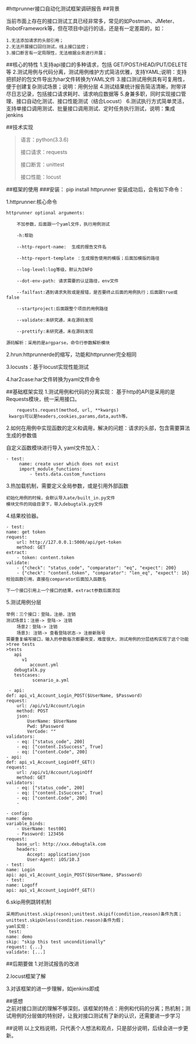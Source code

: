 #httprunner接口自动化测试框架调研报告
##背景
 
当前市面上存在的接口测试工具已经非常多，常见的如Postman、JMeter、RobotFramework等，但在项目中运行的话，还是有一定差距的，如：

	1.无法添加请求的头部引用；
	2.无法开展接口回归测试，线上接口监控；
	3.接口断言有一定局限性，无法根据业务进行开展；
		
##核心的特性
	1.支持api接口的多种请求，包括 GET/POST/HEAD/PUT/DELETE 等
	2.测试用例与代码分离，测试用例维护方式简洁优雅，支持YAML;说明：支持把抓好的包文件导出为har文件转换为YAML文件
	3.接口测试用例具有可复用性，便于创建复杂测试场景；说明：用例分层 
	4.测试结果统计报告简洁清晰，附带详尽日志记录，包括接口请求耗时、请求响应数据等
	5.身兼多职，同时实现接口管理、接口自动化测试、接口性能测试（结合Locust）
	6.测试执行方式简单灵活，支持单接口调用测试、批量接口调用测试、定时任务执行测试，说明：集成jenkins
	
##技术实现
>语言：python(3.3.6)
>
>接口请求：requests
>
>接口断言：unittest
>
>接口性能：locust

##框架的使用
###安装：
    pip install httprunner
安装成功后，会有如下命令：

1.httprunner:核心命令

	httprunner optional arguments:
	
		不加参数，后面跟一个yaml文件，执行用例测试
		
		-h:帮助
	
		--http-report-name:  生成的报告文件名
	
		--http-report-template ：生成报告使用的模版；后面加模版的路径
	
		--log-level:log等级，默认为INFO
	
		--dot-env-path: 请求需要的认证路径，env文件
		
		--failfast:遇到请求失败或是报错，是否要终止后面的用例执行；后面跟true或false
		
		--startproject:后面跟整个项目的用例路径
		
		--validate:未研究通，未在源码发现
		
		--prettify:未研究通，未在源码发现
		
   	源码解析：采用的是argparse，命令行参数解析模块

2.hrun:httprunnerde的缩写，功能和httprunner完全相同

3.locusts：基于locust实现性能测试

4.har2case:har文件转换为yaml文件命令
		
##基础框架实现
1.测试用例和代码的分离实现：
    基于http的API是采用的是Requests模块，统一采用接口。
    
        requests.request(method, url, **kwargs)
     kwargs可以是headers,cookies,params,data,auth等。
     
2.如何在用例中实现函数的定义和调用，解决的问题：请求的头部，包含需要算法生成的参数值

自定义函数模块进行导入
	yaml文件加入：
	
    - test:
   		 name: create user which does not exist
   		 import_module_functions:
       		 - tests.data.custom_functions
3.热加载机制，需要定义全局参数，或是引用外部函数

	初始化用例的时候，会默认导入ate/built_in.py文件
	模块文件的同级目录下，带入debugtalk.py文件
4.结果校验器。
	
    - test:
    name: get token
    request:
        url: http://127.0.0.1:5000/api/get-token
        method: GET
    extract:
        - token: content.token
    validate:
        - {"check": "status_code", "comparator": "eq", "expect": 200}
        - {"check": "content.token", "comparator": "len_eq", "expect": 16}
	校验函数引用，直接在comparator后面加入函数名
	
	下一个接口引用上一个接口的结果，extract参数后面添加
	
5.测试用例分层
	
	举例：三个接口：登陆，注册，注销
	测试场景1：注册-> 登陆-> 注销
		场景2：登陆-> 注销
		场景3: 注销-> 查看登陆状态-> 注册新账号
	需要重复编写接口，输入的参数每次都要改变，难度很大，测试用例的分层结构实现了这个功能
	>tree tests
	>tests
	   api
	      v1
	         account.yml
	   debugtalk.py
	   testcases:
	          scenario_a.yml
	 
	 - api:
    def: api_v1_Account_Login_POST($UserName, $Password)
    request:
        url: /api/v1/Account/Login
        method: POST
        json:
            UserName: $UserName
            Pwd: $Password
            VerCode: ""
    validators:
        - eq: ["status_code", 200]
        - eq: ["content.IsSuccess", True]
        - eq: ["content.Code", 200]
    - api:
    def: api_v1_Account_LoginOff_GET()
    request:
        url: /api/v1/Account/LoginOff
        method: GET
    validators:
        - eq: ["status_code", 200]
        - eq: ["content.IsSuccess", True]
        - eq: ["content.Code", 200]
        - 

    - config:
    name: demo
    variable_binds:
        - UserName: test001
        - Password: 123456
    request:
        base_url: http://xxx.debugtalk.com
        headers:
            Accept: application/json
            User-Agent: iOS/10.3
    - test:
    name: Login
    api: api_v1_Account_Login_POST($UserName, $Password)
    - test:
    name: Logoff
    api: api_v1_Account_LoginOff_GET()

6.skip用例跳转机制

	采用的unittest.skip(reson);unittest.skipif(condition,reason)条件为真；unittest.skipUnless(condition.reason)条件为假；
	yaml实现：
	 test:
    name: demo
    skip: "skip this test unconditionally"
    request: {...}
    validate: [...]
##后期要做
1.对测试报告的改进

2.locust框架了解

3.对该框架的进一步理解，如jenkins即成


##感想	
  之前对接口测试的理解不够深刻，该框架的特点：用例和代码的分离；热机制；测试用例的分层做的特别好，让我对接口测试有了新的认识，还需要进一步学习

##说明
  以上文档说明，只代表个人想法和观点，只是部分说明，后续会进一步更新。 


	

